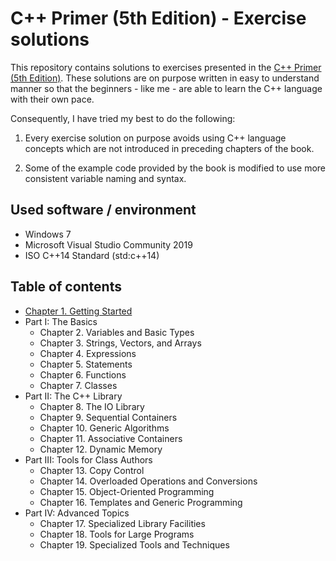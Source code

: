 # C++ Primer (5th Edition) - Exercise solutions

This repository contains solutions to exercises presented in the [C++ Primer (5th Edition)](https://www.amazon.com/Primer-5th-Stanley-B-Lippman/dp/0321714113). These solutions are on purpose written in easy to understand manner so that the beginners - like me - are able to learn the C++ language with their own pace.

Consequently, I have tried my best to do the following:

1. Every exercise solution on purpose avoids using C++ language concepts which are not introduced in preceding chapters of the book.

2. Some of the example code provided by the book is modified to use more consistent variable naming and syntax.

## Used software / environment

- Windows 7
- Microsoft Visual Studio Community 2019
- ISO C++14 Standard (std:c++14)

## Table of contents

- [Chapter 1. Getting Started](Chapter_1/README.md)
- Part I: The Basics
  - Chapter 2. Variables and Basic Types
  - Chapter 3. Strings, Vectors, and Arrays
  - Chapter 4. Expressions
  - Chapter 5. Statements
  - Chapter 6. Functions
  - Chapter 7. Classes
- Part II: The C++ Library
  - Chapter 8. The IO Library
  - Chapter 9. Sequential Containers
  - Chapter 10. Generic Algorithms
  - Chapter 11. Associative Containers
  - Chapter 12. Dynamic Memory
- Part III: Tools for Class Authors
  - Chapter 13. Copy Control
  - Chapter 14. Overloaded Operations and Conversions
  - Chapter 15. Object-Oriented Programming
  - Chapter 16. Templates and Generic Programming
- Part IV:  Advanced Topics
  - Chapter 17. Specialized Library Facilities
  - Chapter 18. Tools for Large Programs
  - Chapter 19. Specialized Tools and Techniques
